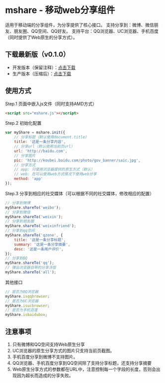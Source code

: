 # mshare - 移动web分享组件

适用于移动端的分享组件，为分享提供了核心接口。
支持分享到：微博、微信朋友、朋友圈、QQ空间、QQ好友。
支持平台：QQ浏览器、UC浏览器、手机百度（同时提供了Web原生的分享方式）。

## 下载最新版（v0.1.0）

- 开发版本（保留注释）：[点击下载](https://raw.githubusercontent.com/cgzero/mshare/0.1.0/src/mshare.js)
- 生产版本（压缩后）：[点击下载](https://raw.githubusercontent.com/cgzero/mshare/0.1.0/asset/mshare.min.js)

## 使用方式

Step.1 页面中嵌入js文件（同时支持AMD方式）

```html
<script src="mshare.js"></script>
```

Step.2 初始化配置

```javascript
var myShare = mshare.init({
    // 分享标题（默认使用document.title）
    title: '这是一条分享内容',
    // 分享url（默认使用当前页url）
    url: 'http://baidu.com',
    // 分享图片
    pic: 'http://koubei.baidu.com/photo/gov_banner/saic.jpg',
    // 分享方式
    // app: 只使用浏览器提供的原生方式（默认）
    // web: 在可以使用web方式情况下使用web分享
    method: 'app'
});
```

Step.3 分享到相应的社交媒体（可以根据不同的社交媒体，修改相应的配置）

```javascript
// 分享到微博
myShare.shareTo('weibo');
// 分享到微信
myShare.shareTo('weixin');
// 分享到朋友圈
myShare.shareTo('weixinfriend');
// 分享到qq空间
myShare.shareTo('qzone', {
    title: '这是一条分享标题',
    summary: '这是一条分享摘要',
    desc: '这是一条用户评价',
});
// 分享到QQ
myShare.shareTo('qq');
// 弹出浏览器自带的分享浮层
myShare.shareTo('all');
```

其他接口

```javascript
// 是否为QQ浏览器
myShare.isqqbrowser;
// 是否为UC浏览器
myShare.isucbrowser;
// 是否为手机百度
myShare.isbaidubox;
```


## 注意事项

1. 只有微博和QQ空间支持Web原生分享
2. UC浏览器的原生分享方式的图片只支持当前页截图。
3. 手机百度分享到微博不支持图片。
4. QQ浏览器、手机百度分享到QQ空间除了支持分享标题，还支持分享摘要
5. Web原生分享方式的参数都在URL中，注意控制每一个字段的长度，否则会出现因为超长而造成的分享失败。
